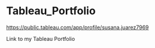 # Tableau_Portfolio

https://public.tableau.com/app/profile/susana.juarez7969

Link to my Tableau Portfolio
